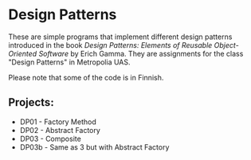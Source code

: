 # Design Patterns

These are simple programs that implement different design patterns introduced in the book _Design Patterns: Elements of Reusable Object-Oriented Software_ by Erich Gamma. They are assignments for the class "Design Patterns" in Metropolia UAS.

Please note that some of the code is in Finnish.

## Projects:
- DP01 - Factory Method
- DP02 - Abstract Factory
- DP03 - Composite
- DP03b - Same as 3 but with Abstract Factory

